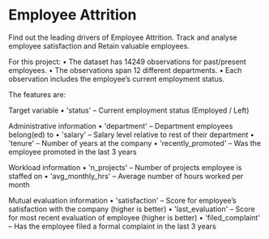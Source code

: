 # Employee Attrition

Find out the leading drivers of Employee Attrition. Track and analyse employee satisfaction and Retain valuable employees.

For this project:
• The dataset has 14249 observations for past/present employees.
• The observations span 12 different departments.
• Each observation includes the employee’s current employment status.

The features are:

Target variable
• 'status' – Current employment status (Employed / Left)

Administrative information
• 'department' – Department employees belong(ed) to
• 'salary' – Salary level relative to rest of their department
• 'tenure' – Number of years at the company
• 'recently_promoted' – Was the employee promoted in the last 3 years

Workload information
• 'n_projects' – Number of projects employee is staffed on
• 'avg_monthly_hrs' – Average number of hours worked per month

Mutual evaluation information
• 'satisfaction' – Score for employee’s satisfaction with the company (higher is better)
• 'last_evaluation' – Score for most recent evaluation of employee (higher is better)
• 'filed_complaint' – Has the employee filed a formal complaint in the last 3 years
